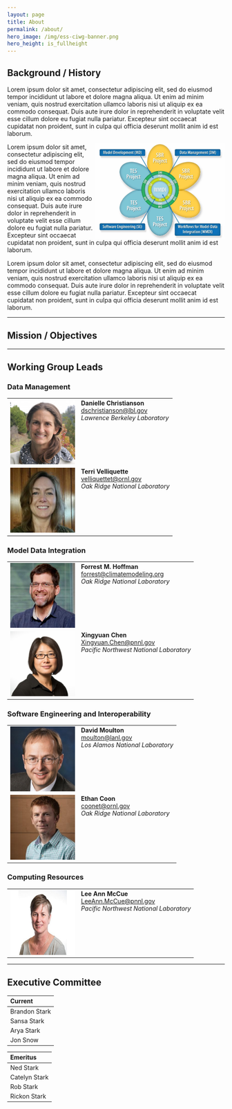 ```yaml
---
layout: page
title: About
permalink: /about/
hero_image: /img/ess-ciwg-banner.png
hero_height: is_fullheight
---
```



## Background / History
Lorem ipsum dolor sit amet, consectetur adipiscing elit, sed do eiusmod tempor incididunt ut labore et dolore magna aliqua. Ut enim ad minim veniam, quis nostrud exercitation ullamco laboris nisi ut aliquip ex ea commodo consequat. Duis aute irure dolor in reprehenderit in voluptate velit esse cillum dolore eu fugiat nulla pariatur. Excepteur sint occaecat cupidatat non proident, sunt in culpa qui officia deserunt mollit anim id est laborum.

<p align="center">
  <img width="300" src="/img/ESSWG_logo-1.jpeg" align="right">
</p>


Lorem ipsum dolor sit amet, consectetur adipiscing elit, sed do eiusmod tempor incididunt ut labore et dolore magna aliqua. Ut enim ad minim veniam, quis nostrud exercitation ullamco laboris nisi ut aliquip ex ea commodo consequat. Duis aute irure dolor in reprehenderit in voluptate velit esse cillum dolore eu fugiat nulla pariatur. Excepteur sint occaecat cupidatat non proident, sunt in culpa qui officia deserunt mollit anim id est laborum.

Lorem ipsum dolor sit amet, consectetur adipiscing elit, sed do eiusmod tempor incididunt ut labore et dolore magna aliqua. Ut enim ad minim veniam, quis nostrud exercitation ullamco laboris nisi ut aliquip ex ea commodo consequat. Duis aute irure dolor in reprehenderit in voluptate velit esse cillum dolore eu fugiat nulla pariatur. Excepteur sint occaecat cupidatat non proident, sunt in culpa qui officia deserunt mollit anim id est laborum.

***

## Mission / Objectives

***

## Working Group Leads


### Data Management

<table>
<tbody>
<tr>
<td><img class="alignleft" src="/img/people/christianson.jpeg" alt="Danielle Christianson" width="150" height="150"></td>
<td valign="top"><strong>Danielle Christianson</strong><br />
<a href = "mailto: dschristianson@lbl.gov">dschristianson@lbl.gov</a><br />
<em>Lawrence Berkeley Laboratory</em></td>
</tr>
<tr>
<td><img class="alignleft" src="/img/people/velliquette.jpeg" alt="Terri Velliquette" width="150" height="150"></td>
<td valign="top"><strong>Terri Velliquette</strong><br />
<a href = "mailto: velliquettet@ornl.gov">velliquettet@ornl.gov</a><br />
<em>Oak Ridge National Laboratory</em></td>
</tr>
</tbody>
</table>


### Model Data Integration

<table>
<tbody>
<tr>
<td><img class="alignleft" src="/img/people/hoffman.jpeg" alt="Forrest M. Hoffman" width="150" height="150"></td>
<td valign="top"><strong>Forrest M. Hoffman</strong><br />
<a href = "mailto: forrest@climatemodeling.org">forrest@climatemodeling.org</a><br />
<em>Oak Ridge National Laboratory</em></td>
</tr>
<tr>
<td><img class="alignleft" src="/img/people/chen.jpeg" alt="Xingyuan Chen" width="150" height="150"></td>
<td valign="top"><strong>Xingyuan Chen</strong><br />
<a href = "mailto: Xingyuan.Chen@pnnl.gov">Xingyuan.Chen@pnnl.gov</a><br />
<em>Pacific Northwest National Laboratory</em></td>
</tr>
</tbody>
</table>


### Software Engineering and Interoperability

<table>
<tbody>
<tr>
<td><img class="alignleft" src="/img/people/moulton.png" alt="David Moulton" width="150" height="150"></td>
<td valign="top"><strong>David Moulton</strong><br />
<a href = "mailto: moulton@lanl.gov">moulton@lanl.gov</a><br />
<em>Los Alamos National Laboratory</em></td>
</tr>
<tr>
<td><img class="alignleft" src="/img/people/coon.jpeg" alt="Ethan Coon" width="150" height="150"></td>
<td valign="top"><strong>Ethan Coon</strong><br />
<a href = "mailto: coonet@ornl.gov">coonet@ornl.gov</a><br />
<em>Oak Ridge National Laboratory</em></td>
</tr>
</tbody>
</table>


### Computing Resources

<table>
<tbody>
<tr>
<td><img class="alignleft" src="/img/people/mccue.jpeg" alt="Lee Ann McCue" width="150" height="150"></td>
<td valign="top"><strong>Lee Ann McCue</strong><br />
<a href = "mailto: LeeAnn.McCue@pnnl.gov">LeeAnn.McCue@pnnl.gov</a><br />
<em>Pacific Northwest National Laboratory</em></td>
</tr>
</tbody>
</table>


***

## Executive Committee

| Current        |
| :---           |
| Brandon Stark  |
| Sansa Stark    |
| Arya Stark     |
| Jon Snow       |

| Emeritus      |
| :---          |
| Ned Stark     |
| Catelyn Stark | 
| Rob Stark     |
| Rickon Stark  |




